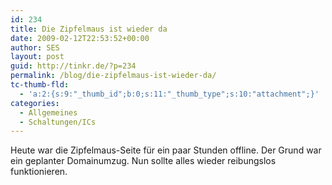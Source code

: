 ```yaml
---
id: 234
title: Die Zipfelmaus ist wieder da
date: 2009-02-12T22:53:52+00:00
author: SES
layout: post
guid: http://tinkr.de/?p=234
permalink: /blog/die-zipfelmaus-ist-wieder-da/
tc-thumb-fld:
  - 'a:2:{s:9:"_thumb_id";b:0;s:11:"_thumb_type";s:10:"attachment";}'
categories:
  - Allgemeines
  - Schaltungen/ICs
---
```

Heute war die Zipfelmaus-Seite für ein paar Stunden offline. Der Grund war ein geplanter Domainumzug. Nun sollte alles wieder reibungslos funktionieren.
